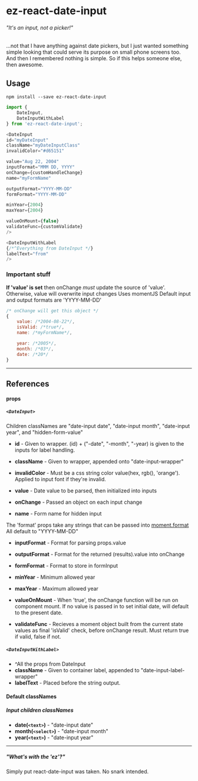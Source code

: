 # ez-react-date-input
###### *"It's an input, not a picker!"*

...not that I have anything against date pickers, but I just wanted something simple looking that could serve its purpose on small phone screens too. 
And then I remembered nothing is simple.
So if this helps someone else, then awesome. 

## Usage
`npm install --save ez-react-date-input`

``` javascript
import {
    DateInput,
    DateInputWithLabel
} from 'ez-react-date-input';

<DateInput
id="myDateInput"
className="myDateInputClass"
invalidColor="#d65151"

value="Aug 22, 2004"
inputFormat="MMM DD, YYYY"
onChange={customHandleChange}
name="myFormName"

outputFormat="YYYY-MM-DD"
formFormat="YYYY-MM-DD"

minYear={2004}
maxYear={2004}

valueOnMount={false}
validateFunc={customValidate}
/>

<DateInputWithLabel 
{/*^Everything from DateInput */}
labelText="from"
/>

```

### Important stuff
**If 'value' is set** then onChange *must* update the source of 'value'. Otherwise, value will overwrite input changes
Uses momentJS
Default input and output formats are 'YYYY-MM-DD'
``` javascript
/* onChange will get this object */
{
    value: /*2004-08-22*/,
    isValid: /*true*/,
    name: /*myFormName*/,

    year: /*2005*/,
    month: /*03*/,
    date: /*20*/
}
```

---
## References
#### props
##### `<DateInput>`
Children classNames are "date-input date", "date-input month", "date-input year", and "hidden-form-value"
* **id** - Given to wrapper. (id) + ("-date", "-month", "-year) is given to the inputs for label handling.
* **className** - Given to wrapper, appended onto "date-input-wrapper"
* **invalidColor** - Must be a css string color value(hex, rgb(), 'orange'). Applied to input font if they're invalid.

* **value** - Date value to be parsed, then initialized into inputs
* **onChange** - Passed an object on each input change
* **name** - Form name for hidden input

The 'format' props take any strings that can be passed into [moment.format](https://momentjs.com/docs/#/displaying/format/)
All default to "YYYY-MM-DD"
* **inputFormat** - Format for parsing props.value
* **outputFormat** - Format for the returned (results).value into onChange
* **formFormat** - Format to store in formInput

* **minYear** - Minimum allowed year
* **maxYear** - Maximum allowed year

* **valueOnMount** - When 'true', the onChange function will be run on component mount. If no value is passed in to set initial date, will default to the present date.
* **validateFunc** - Recieves a moment object built from the current state values as final 'isValid' check, before onChange result. Must return true if valid, false if not.


##### `<DateInputWithLabel>`
* ^All the props from DateInput
* **className** - Given to container label, appended to "date-input-label-wrapper"
* **labelText** - Placed before the string output.

#### Default classNames



##### Input children classNames
* **date(`<text>`)** - "date-input date"
* **month(`<select>`)** - "date-input month"
* **year(`<text>`)** - "date-input year"
---


##### *"What's with the 'ez'?"*
Simply put react-date-input was taken. No snark intended.